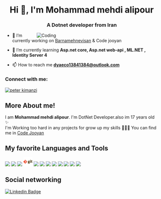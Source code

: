 <h1 align="center">Hi 👋, I'm Mohammad mehdi alipour</h1>
<h3 align="center">A  Dotnet developer from Iran</h3>
<img align="right" alt="Coding" width="400" src="https://miro.medium.com/max/680/0*7Q3yvSIv_t0ioJ-Z.gif"/>

- 🔭 I’m currently working on [Barnamehnevisan](https://barnamenevisan.org) & Code jooyan

- 🌱 I’m currently learning **Asp.net core, Asp.net web-api , ML.NET , Identity Server 4**

- 📫 How to reach me **dyaeco13841384@outlook.com**


<h3 align="left">Connect with me:</h3>
<p align="left">

<a href="https://www.linkedin.com/in/mohammad-mehdi-alipour-9bbbb3268/" target="blank"><img align="center" src="https://raw.githubusercontent.com/rahuldkjain/github-profile-readme-generator/master/src/images/icons/Social/linked-in-alt.svg" alt="peter kimanzi" height="30" width="40" /></a>
</p>
<h2> More About me! </h2>


I am <b>Mohammad mehdi alipour</b>.
I'm DotNet Developer.also im 17 years old :sparkles: <br>
I'm Working too hard in any projects for grow up my skills 🤹🏽‍♂️
You can find me in [Code Jooyan](https://codejooyan.github.io)

## My favorite Languages and Tools

<p>
<img height="30" src="https://th.bing.com/th/id/OIP.CeGuo7OzfB0d8MrBUm2xFwHaHa?pid=ImgDet&rs=1">
<img height="30" src="https://crackkey4u.com/wp-content/uploads/2019/05/8-1.png">
<img height="30" src="https://logodix.com/logo/773715.png">
<img height="30" src="https://raw.githubusercontent.com/github/explore/80688e429a7d4ef2fca1e82350fe8e3517d3494d/topics/git/git.png">
<img height="30" src="https://www.developersfeed.com/wp-content/uploads/2016/02/bootstrap-logo.png">
<img height="30" src="https://avatars.githubusercontent.com/u/1609975?s=280&v=4">
<img height="30" src="https://th.bing.com/th/id/R.14f049fc191ceb79b7b798ecca8ad863?rik=eHYxK2Dv5MM7uw&pid=ImgRaw&r=0">
<img height="30" src="https://logospng.org/download/html-5/logo-html-5-2048.png">
<img height="30" src="https://www.reblaze.com/blog/wp-content/uploads/sites/4/2019/10/16x9-Azure-cloud.png">
<img height="30" src="https://th.bing.com/th/id/R.a58728919c10c74e25a9b656c478f730?rik=gTN81Fi%2fSsuWFA&riu=http%3a%2f%2fpluspng.com%2fimg-png%2flogo-jquery-png--500.png&ehk=THfdIYMhHMf47eaND6EF6ll%2bfX%2fihxV6PsV6dPHPDow%3d&risl=&pid=ImgRaw&r=0">
<img height="30" src="https://th.bing.com/th/id/R.077ca67b84f1238c2cd48077fd80a56e?rik=WV6kXsKevpAzMA&pid=ImgRaw&r=0">
<img height="30" src="https://th.bing.com/th/id/R.28473fadb61f4c9a9b8157ec45fa2574?rik=lKUtiDssmHt%2bNA&pid=ImgRaw&r=0">
</p>

## Social networking

<!-- [![Gmail Badge](https://img.shields.io/badge/-dyaeco13841384@gmail.com-c14438?style=flat&logo=Gmail&logoColor=white&link=mailto:dyaeco13841384@gmail.com)](mailto:dyaeco13841384@gmail.com) -->
[![Linkedin Badge](https://img.shields.io/badge/-Linkedin-0072b1?style=flat&logo=Linkedin&logoColor=white&link=https://www.linkedin.com/in/mohammad-mehdi-alipour-9bbbb3268/)](https://www.linkedin.com/in/mohammad-mehdi-alipour-9bbbb3268/) 
